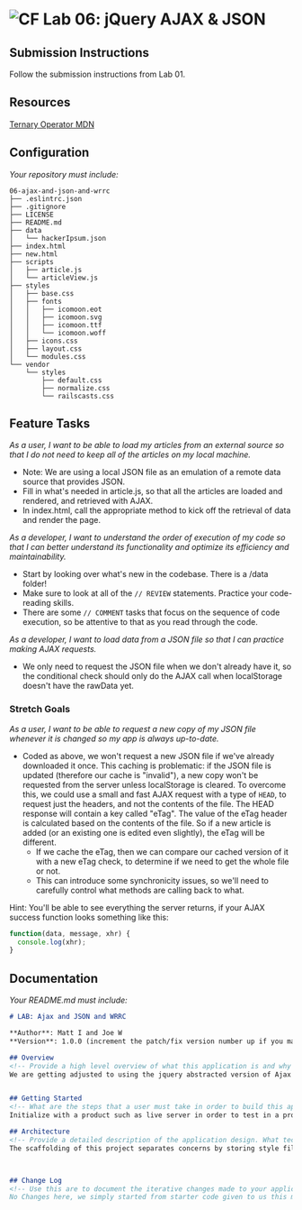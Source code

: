![CF](https://camo.githubusercontent.com/70edab54bba80edb7493cad3135e9606781cbb6b/687474703a2f2f692e696d6775722e636f6d2f377635415363382e706e67) Lab 06: jQuery AJAX & JSON
===

## Submission Instructions
Follow the submission instructions from Lab 01.

## Resources  
[Ternary Operator MDN](https://developer.mozilla.org/en-US/docs/Web/JavaScript/Reference/Operators/Conditional_Operator)

## Configuration
_Your repository must include:_

```
06-ajax-and-json-and-wrrc
├── .eslintrc.json
├── .gitignore
├── LICENSE
├── README.md
├── data
│   └── hackerIpsum.json
├── index.html
├── new.html
├── scripts
│   ├── article.js
│   └── articleView.js
├── styles
│   ├── base.css
│   ├── fonts
│   │   ├── icomoon.eot
│   │   ├── icomoon.svg
│   │   ├── icomoon.ttf
│   │   └── icomoon.woff
│   ├── icons.css
│   ├── layout.css
│   └── modules.css
└── vendor
    └── styles
        ├── default.css
        ├── normalize.css
        └── railscasts.css
```

## Feature Tasks

*As a user, I want to be able to load my articles from an external source so that I do not need to keep all of the articles on my local machine.*

- Note: We are using a local JSON file as an emulation of a remote data source that provides JSON.
- Fill in what's needed in article.js, so that all the articles are loaded and rendered, and retrieved with AJAX.
- In index.html, call the appropriate method to kick off the retrieval of data and render the page.

*As a developer, I want to understand the order of execution of my code so that I can better understand its functionality and optimize its efficiency and maintainability.*

- Start by looking over what's new in the codebase. There is a /data folder!
- Make sure to look at all of the `// REVIEW` statements. Practice your code-reading skills.
- There are some `// COMMENT` tasks that focus on the sequence of code execution, so be attentive to that as you read through the code.

*As a developer, I want to load data from a JSON file so that I can practice making AJAX requests.*

- We only need to request the JSON file when we don't already have it, so the conditional check should only do the AJAX call when localStorage doesn't have the rawData yet.


### Stretch Goals
*As a user, I want to be able to request a new copy of my JSON file whenever it is changed so my app is always up-to-date.*

- Coded as above, we won't request a new JSON file if we've already downloaded it once. This caching is problematic: if the JSON file is updated (therefore our cache is "invalid"), a new copy won't be requested from the server unless localStorage is cleared. To overcome this, we could use a small and fast AJAX request with a type of `HEAD`, to request just the headers, and not the contents of the file. The HEAD response will contain a key called "eTag". The value of the eTag header is calculated based on the contents of the file. So if a new article is added (or an existing one is edited even slightly), the eTag will be different.
  - If we cache the eTag, then we can compare our cached version of it with a new eTag check, to determine if we need to get the whole file or not.
  - This can introduce some synchronicity issues, so we'll need to carefully control what methods are calling back to what.

Hint: You'll be able to see everything the server returns, if your AJAX success function looks something like this:

```javascript
function(data, message, xhr) {
  console.log(xhr);
}
```

## Documentation
_Your README.md must include:_

```md
# LAB: Ajax and JSON and WRRC

**Author**: Matt I and Joe W
**Version**: 1.0.0 (increment the patch/fix version number up if you make more commits past your first submission)

## Overview
<!-- Provide a high level overview of what this application is and why you are building it, beyond the fact that it's an assignment for a Code Fellows 301 class. (i.e. What's your problem domain?) -->
We are getting adjusted to using the jquery abstracted version of Ajax requests in order to pull data and store it in local storage. If the page was previously visited, the data will be retrieved from localstorage, delivering optimal page load speed.


## Getting Started
<!-- What are the steps that a user must take in order to build this app on their own machine and get it running? -->
Initialize with a product such as live server in order to test in a proper dynamic page request fashion.

## Architecture
<!-- Provide a detailed description of the application design. What technologies (languages, libraries, etc) you're using, and any other relevant design information. -->
The scaffolding of this project separates concerns by storing style files in the style folder, scripts in the script folder, and data assets in the data folder. This keeps things organized and maintainable.



## Change Log
<!-- Use this are to document the iterative changes made to your application as each feature is successfully implemented. Use time stamps. Here's an examples:
No Changes here, we simply started from starter code given to us this morning. We worked on a development branch and changed computers half way through the projects process.


```
